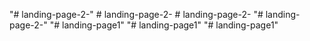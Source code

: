 "# landing-page-2-" 
#   l a n d i n g - p a g e - 2 -  
 #   l a n d i n g - p a g e - 2 -  
 "# landing-page-2-" 
"# landing-page1" 
"# landing-page1" 
"# landing-page1" 
